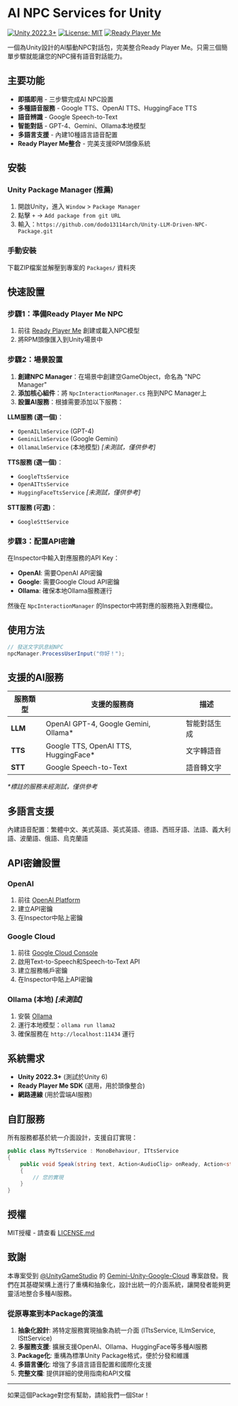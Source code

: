 # AI NPC Services for Unity

[![Unity 2022.3+](https://img.shields.io/badge/Unity-2022.3%2B-black.svg)](https://unity3d.com/get-unity/download)
[![License: MIT](https://img.shields.io/badge/License-MIT-yellow.svg)](https://opensource.org/licenses/MIT)
[![Ready Player Me](https://img.shields.io/badge/Ready%20Player%20Me-Compatible-blue.svg)](https://readyplayer.me/)

一個為Unity設計的AI驅動NPC對話包，完美整合Ready Player Me。只需三個簡單步驟就能讓您的NPC擁有語音對話能力。

## 主要功能

- **即插即用** - 三步驟完成AI NPC設置
- **多種語音服務** - Google TTS、OpenAI TTS、HuggingFace TTS
- **語音辨識** - Google Speech-to-Text
- **智能對話** - GPT-4、Gemini、Ollama本地模型
- **多語言支援** - 內建10種語言語音配置
- **Ready Player Me整合** - 完美支援RPM頭像系統

## 安裝

### Unity Package Manager (推薦)
1. 開啟Unity，進入 `Window` > `Package Manager`
2. 點擊 `+` → `Add package from git URL`
3. 輸入：`https://github.com/dodo13114arch/Unity-LLM-Driven-NPC-Package.git`

### 手動安裝
下載ZIP檔案並解壓到專案的 `Packages/` 資料夾

## 快速設置

### 步驟1：準備Ready Player Me NPC
1. 前往 [Ready Player Me](https://readyplayer.me/) 創建或載入NPC模型
2. 將RPM頭像匯入到Unity場景中

### 步驟2：場景設置
1. **創建NPC Manager**：在場景中創建空GameObject，命名為 "NPC Manager"
2. **添加核心組件**：將 `NpcInteractionManager.cs` 拖到NPC Manager上
3. **設置AI服務**：根據需要添加以下服務：

**LLM服務 (選一個)**：
- `OpenAILlmService` (GPT-4)
- `GeminiLlmService` (Google Gemini)  
- `OllamaLlmService` (本地模型) *[未測試，僅供參考]*

**TTS服務 (選一個)**：
- `GoogleTtsService`
- `OpenAITtsService`
- `HuggingFaceTtsService` *[未測試，僅供參考]*

**STT服務 (可選)**：
- `GoogleSttService`

### 步驟3：配置API密鑰
在Inspector中輸入對應服務的API Key：
- **OpenAI**: 需要OpenAI API密鑰
- **Google**: 需要Google Cloud API密鑰
- **Ollama**: 確保本地Ollama服務運行

然後在 `NpcInteractionManager` 的Inspector中將對應的服務拖入對應欄位。

## 使用方法

```csharp
// 發送文字訊息給NPC
npcManager.ProcessUserInput("你好！");
```

## 支援的AI服務

| 服務類型 | 支援的服務商 | 描述 |
|---------|-------------|------|
| **LLM** | OpenAI GPT-4, Google Gemini, Ollama* | 智能對話生成 |
| **TTS** | Google TTS, OpenAI TTS, HuggingFace* | 文字轉語音 |
| **STT** | Google Speech-to-Text | 語音轉文字 |

*\*標註的服務未經測試，僅供參考*

## 多語言支援

內建語音配置：繁體中文、美式英語、英式英語、德語、西班牙語、法語、義大利語、波蘭語、俄語、烏克蘭語

## API密鑰設置

### OpenAI
1. 前往 [OpenAI Platform](https://platform.openai.com/)
2. 建立API密鑰
3. 在Inspector中貼上密鑰

### Google Cloud
1. 前往 [Google Cloud Console](https://console.cloud.google.com/)
2. 啟用Text-to-Speech和Speech-to-Text API
3. 建立服務帳戶密鑰
4. 在Inspector中貼上API密鑰

### Ollama (本地) *[未測試]*
1. 安裝 [Ollama](https://ollama.ai/)
2. 運行本地模型：`ollama run llama2`
3. 確保服務在 `http://localhost:11434` 運行

## 系統需求

- **Unity 2022.3+** (測試於Unity 6)
- **Ready Player Me SDK** (選用，用於頭像整合)
- **網路連線** (用於雲端AI服務)

## 自訂服務

所有服務都基於統一介面設計，支援自訂實現：

```csharp
public class MyTtsService : MonoBehaviour, ITtsService
{
    public void Speak(string text, Action<AudioClip> onReady, Action<string> onError)
    {
        // 您的實現
    }
}
```

## 授權

MIT授權 - 請查看 [LICENSE.md](LICENSE.md)

## 致謝

本專案受到 [@UnityGameStudio](https://github.com/UnityGameStudio) 的 [Gemini-Unity-Google-Cloud](https://github.com/UnityGameStudio/Gemini-Unity-Google-Cloud) 專案啟發。我們在其基礎架構上進行了重構和抽象化，設計出統一的介面系統，讓開發者能夠更靈活地整合多種AI服務。

### 從原專案到本Package的演進

1. **抽象化設計**: 將特定服務實現抽象為統一介面 (ITtsService, ILlmService, ISttService)
2. **多服務支援**: 擴展支援OpenAI、Ollama、HuggingFace等多種AI服務
3. **Package化**: 重構為標準Unity Package格式，便於分發和維護
4. **多語言優化**: 增強了多語言語音配置和國際化支援
5. **完整文檔**: 提供詳細的使用指南和API文檔

---

如果這個Package對您有幫助，請給我們一個Star！ 